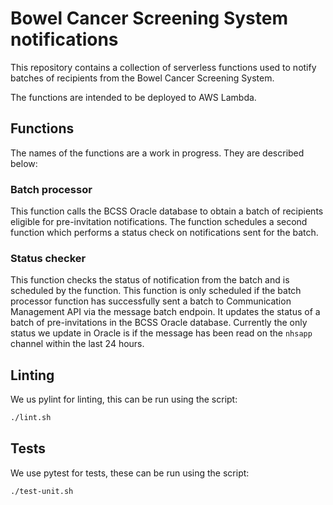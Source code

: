 # Bowel Cancer Screening System notifications

This repository contains a collection of serverless functions used to notify batches of recipients from the Bowel Cancer Screening System.

The functions are intended to be deployed to AWS Lambda.

## Functions

The names of the functions are a work in progress. They are described below:


### Batch processor

This function calls the BCSS Oracle database to obtain a batch of recipients eligible for pre-invitation notifications.
The function schedules a second function which performs a status check on notifications sent for the batch.


### Status checker

This function checks the status of notification from the batch and is scheduled by the function.
This function is only scheduled if the batch processor function has successfully sent a batch to Communication Management API via the message batch endpoin.
It updates the status of a batch of pre-invitations in the BCSS Oracle database.
Currently the only status we update in Oracle is if the message has been read on the `nhsapp` channel within the last 24 hours.


## Linting

We us pylint for linting, this can be run using the script:

```bash
./lint.sh
```

## Tests

We use pytest for tests, these can be run using the script:

```bash
./test-unit.sh
```
